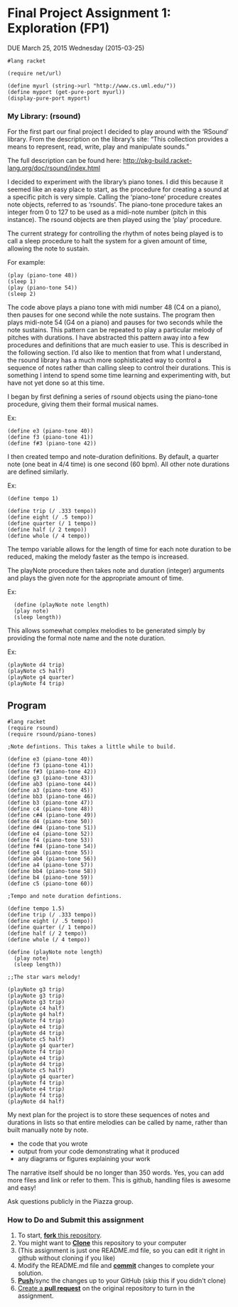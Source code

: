 # Final Project Assignment 1: Exploration (FP1) 
DUE March 25, 2015 Wednesday (2015-03-25)


```
#lang racket

(require net/url)

(define myurl (string->url "http://www.cs.uml.edu/"))
(define myport (get-pure-port myurl))
(display-pure-port myport)
```

### My Library: (rsound)

For the first part our final project I decided to play around with the ‘RSound’ library.  From the description on the library’s site: “This collection provides a means to represent, read, write, play and manipulate sounds.”

The full description can be found here: http://pkg-build.racket-lang.org/doc/rsound/index.html

I decided to experiment with the library’s piano tones.  I did this because it seemed like an easy place to start, as the procedure for creating a sound at a specific pitch is very simple. Calling the ‘piano-tone’ procedure creates note objects, referred to as ‘rsounds’. The piano-tone procedure takes an integer from 0 to 127 to be used as a midi-note number (pitch in this instance).  The rsound objects are then played using the ‘play’ procedure. 

The current strategy for controlling the rhythm of notes being played is to call a sleep procedure to halt the system for a given amount of time, allowing the note to sustain.

For example:
```
(play (piano-tone 48))
(sleep 1)
(play (piano-tone 54))
(sleep 2)
```

The code above plays a piano tone with midi number 48 (C4 on a piano), then pauses for one second while the note sustains. The program then plays midi-note 54 (G4 on a piano) and pauses for two seconds while the note sustains. This pattern can be repeated to play a particular melody of pitches with durations. I have abstracted this pattern away into a few procedures and definitions that are much easier to use. This is described in the following section. I’d also like to mention that from what I understand, the rsound library has a much more sophisticated way to control a sequence of notes rather than calling sleep to control their durations. This is something I intend to spend some time learning and experimenting with, but have not yet done so at this time. 

I began by first defining a series of rsound objects using the piano-tone procedure, giving them their formal musical names. 

Ex:
```
(define e3 (piano-tone 40))
(define f3 (piano-tone 41))
(define f#3 (piano-tone 42))
```

I then created tempo and note-duration definitions. By default, a quarter note (one beat in 4/4 time) is one second (60 bpm). All other note durations are defined similarly. 

Ex:
```
(define tempo 1)

(define trip (/ .333 tempo))
(define eight (/ .5 tempo))
(define quarter (/ 1 tempo))
(define half (/ 2 tempo))
(define whole (/ 4 tempo))
```

The tempo variable allows for the length of time for each note duration to be reduced, making the melody faster as the tempo is increased. 

The playNote procedure then takes note and duration (integer) arguments and plays the given note for the appropriate amount of time. 

Ex:
```
  (define (playNote note length)
  (play note)
  (sleep length))
```

This allows somewhat complex melodies to be generated simply by providing the formal note name and the note duration.

Ex:
```
(playNote d4 trip)
(playNote c5 half)
(playNote g4 quarter)
(playNote f4 trip)
```

<h2>Program</h2>

```
#lang racket
(require rsound)
(require rsound/piano-tones)

;Note defintions. This takes a little while to build.

(define e3 (piano-tone 40))
(define f3 (piano-tone 41))
(define f#3 (piano-tone 42))
(define g3 (piano-tone 43))
(define ab3 (piano-tone 44))
(define a3 (piano-tone 45))
(define bb3 (piano-tone 46))
(define b3 (piano-tone 47))
(define c4 (piano-tone 48))
(define c#4 (piano-tone 49))
(define d4 (piano-tone 50))
(define d#4 (piano-tone 51))
(define e4 (piano-tone 52))
(define f4 (piano-tone 53))
(define f#4 (piano-tone 54))
(define g4 (piano-tone 55))
(define ab4 (piano-tone 56))
(define a4 (piano-tone 57))
(define bb4 (piano-tone 58))
(define b4 (piano-tone 59))
(define c5 (piano-tone 60))

;Tempo and note duration defintions. 

(define tempo 1.5)
(define trip (/ .333 tempo))
(define eight (/ .5 tempo))
(define quarter (/ 1 tempo))
(define half (/ 2 tempo))
(define whole (/ 4 tempo))

(define (playNote note length)
  (play note)
  (sleep length))

;;The star wars melody!

(playNote g3 trip)
(playNote g3 trip)
(playNote g3 trip)
(playNote c4 half)
(playNote g4 half)
(playNote f4 trip)
(playNote e4 trip)
(playNote d4 trip)
(playNote c5 half)
(playNote g4 quarter)
(playNote f4 trip)
(playNote e4 trip)
(playNote d4 trip)
(playNote c5 half)
(playNote g4 quarter)
(playNote f4 trip)
(playNote e4 trip)
(playNote f4 trip)
(playNote d4 half)

```

My next plan for the project is to store these sequences of notes and durations in lists so that entire melodies can be called by name, rather than built manually note by note. 

* the code that you wrote
* output from your code demonstrating what it produced
* any diagrams or figures explaining your work 
 
The narrative itself should be no longer than 350 words. Yes, you can add more files and link or refer to them. This is github, handling files is awesome and easy!

Ask questions publicly in the Piazza group.

### How to Do and Submit this assignment

1. To start, [**fork** this repository][forking].
1. You might want to [**Clone**][ref-clone] this repository to your computer
  2. (This assignment is just one README.md file, so you can edit it right in github without cloning if you like)
1. Modify the README.md file and [**commit**][ref-commit] changes to complete your solution.
1. [**Push**][ref-push]/sync the changes up to your GitHub (skip this if you didn't clone)
1. [Create a **pull request**][pull-request] on the original repository to turn in the assignment.

<!-- Links -->
[piazza]: https://piazza.com/class/i55is8xqqwhmr?cid=411
[markdown]: https://help.github.com/articles/markdown-basics/
[forking]: https://guides.github.com/activities/forking/
[ref-clone]: http://gitref.org/creating/#clone
[ref-commit]: http://gitref.org/basic/#commit
[ref-push]: http://gitref.org/remotes/#push
[pull-request]: https://help.github.com/articles/creating-a-pull-request
